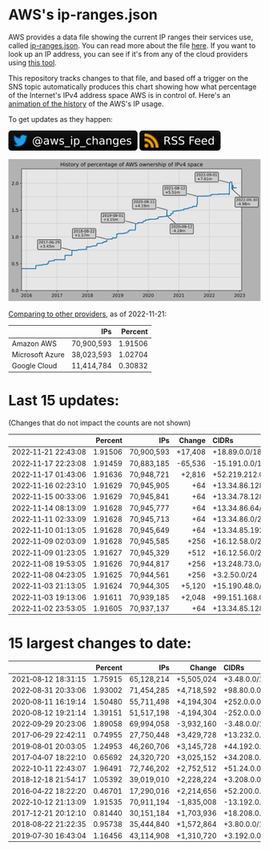 # AWS's ip-ranges.json

AWS provides a data file showing the current IP ranges their
services use, called [ip-ranges.json](https://ip-ranges.amazonaws.com/ip-ranges.json).
You can read more about the file [here](https://docs.aws.amazon.com/general/latest/gr/aws-ip-ranges.html).
If you want to look up an IP address, you can see if it's from any of the cloud providers using [this tool](https://cloud-ips.s3-us-west-2.amazonaws.com/index.html).

This repository tracks changes to that file, and based off a trigger on the SNS topic 
automatically produces this chart showing how what percentage of the Internet's IPv4 
address space AWS is in control of.  Here's an 
[animation of the history](https://youtu.be/Su25yl7eol8) of the AWS's IP usage.

To get updates as they happen:

[![@aws_ip_changes on twitter](images/twitter_badge.svg)](https://twitter.com/aws_ip_changes) [![RSS Icon](images/rss_badge.svg)](https://raw.githubusercontent.com/seligman/aws-ip-ranges/master/rss.xml)

![History of AWS](history_count.svg)

[Comparing to other providers](https://github.com/seligman/cloud_sizes), as of 2022-11-21:

| | IPs | Percent |
| --- | ---: | ---: |
| Amazon AWS | 70,900,593 | 1.91506 |
| Microsoft Azure | 38,023,593 | 1.02704 |
| Google Cloud | 11,414,784 | 0.30832 |


# Last 15 updates:

(Changes that do not impact the counts are not shown)

| | Percent | IPs | Change | CIDRs |
| :--- | ---: | ---: | ---: | :--- |
| 2022&#8209;11&#8209;21&nbsp;22:43:08 | 1.91506 | 70,900,593 | +17,408 | +18.89.0.0/18,&nbsp;+76.223.172.0/22 |
| 2022&#8209;11&#8209;17&nbsp;22:23:08 | 1.91459 | 70,883,185 | -65,536 | -15.191.0.0/16 |
| 2022&#8209;11&#8209;17&nbsp;01:43:06 | 1.91636 | 70,948,721 | +2,816 | +52.219.212.0/22,&nbsp;+16.12.60.0/23,&nbsp;+52.219.216.0/23,&nbsp;... |
| 2022&#8209;11&#8209;16&nbsp;02:23:10 | 1.91629 | 70,945,905 | +64 | +13.34.86.128/26 |
| 2022&#8209;11&#8209;15&nbsp;00:33:06 | 1.91629 | 70,945,841 | +64 | +13.34.78.128/26 |
| 2022&#8209;11&#8209;14&nbsp;08:13:09 | 1.91628 | 70,945,777 | +64 | +13.34.86.64/26 |
| 2022&#8209;11&#8209;11&nbsp;02:33:09 | 1.91628 | 70,945,713 | +64 | +13.34.86.0/26 |
| 2022&#8209;11&#8209;10&nbsp;01:13:05 | 1.91628 | 70,945,649 | +64 | +13.34.85.192/26 |
| 2022&#8209;11&#8209;09&nbsp;02:03:09 | 1.91628 | 70,945,585 | +256 | +16.12.58.0/24 |
| 2022&#8209;11&#8209;09&nbsp;01:23:05 | 1.91627 | 70,945,329 | +512 | +16.12.56.0/23 |
| 2022&#8209;11&#8209;08&nbsp;19:53:05 | 1.91626 | 70,944,817 | +256 | +13.248.73.0/24 |
| 2022&#8209;11&#8209;08&nbsp;04:23:05 | 1.91625 | 70,944,561 | +256 | +3.2.50.0/24 |
| 2022&#8209;11&#8209;03&nbsp;21:13:05 | 1.91624 | 70,944,305 | +5,120 | +15.190.48.0/20,&nbsp;+15.190.8.0/22 |
| 2022&#8209;11&#8209;03&nbsp;19:13:06 | 1.91611 | 70,939,185 | +2,048 | +99.151.168.0/21 |
| 2022&#8209;11&#8209;02&nbsp;23:53:05 | 1.91605 | 70,937,137 | +64 | +13.34.85.128/26 |


# 15 largest changes to date:

| | Percent | IPs | Change | CIDRs |
| :--- | ---: | ---: | ---: | :--- |
| 2021&#8209;08&#8209;12&nbsp;18:31:15 | 1.75915 | 65,128,214 | +5,505,024 | +3.48.0.0/12,&nbsp;+35.96.0.0/12,&nbsp;+3.152.0.0/13,&nbsp;... |
| 2022&#8209;08&#8209;31&nbsp;20:33:06 | 1.93002 | 71,454,285 | +4,718,592 | +98.80.0.0/12,&nbsp;+184.32.0.0/12,&nbsp;+13.184.0.0/13,&nbsp;... |
| 2020&#8209;08&#8209;11&nbsp;16:19:14 | 1.50480 | 55,711,498 | +4,194,304 | +252.0.0.0/10 |
| 2020&#8209;08&#8209;12&nbsp;19:21:14 | 1.39151 | 51,517,198 | -4,194,304 | -252.0.0.0/10 |
| 2022&#8209;09&#8209;29&nbsp;20:23:06 | 1.89058 | 69,994,058 | -3,932,160 | -3.48.0.0/12,&nbsp;-35.96.0.0/12,&nbsp;-3.240.0.0/13,&nbsp;... |
| 2017&#8209;06&#8209;29&nbsp;22:42:11 | 0.74955 | 27,750,448 | +3,429,728 | +13.232.0.0/13,&nbsp;+34.240.0.0/13,&nbsp;+35.168.0.0/13,&nbsp;... |
| 2019&#8209;08&#8209;01&nbsp;20:03:05 | 1.24953 | 46,260,706 | +3,145,728 | +44.192.0.0/10,&nbsp;-3.192.0.0/12 |
| 2017&#8209;04&#8209;07&nbsp;18:22:10 | 0.65692 | 24,320,720 | +3,025,152 | +34.208.0.0/12,&nbsp;+34.224.0.0/12,&nbsp;+13.58.0.0/15,&nbsp;... |
| 2022&#8209;10&#8209;11&nbsp;22:43:07 | 1.96491 | 72,746,202 | +2,752,512 | +51.24.0.0/13,&nbsp;+57.104.0.0/13,&nbsp;+51.20.0.0/14,&nbsp;... |
| 2018&#8209;12&#8209;18&nbsp;21:54:17 | 1.05392 | 39,019,010 | +2,228,224 | +3.208.0.0/12,&nbsp;+3.224.0.0/12,&nbsp;+13.48.0.0/15 |
| 2016&#8209;04&#8209;22&nbsp;18:22:20 | 0.46701 | 17,290,016 | +2,214,656 | +52.200.0.0/13,&nbsp;+52.208.0.0/13,&nbsp;+52.36.0.0/14,&nbsp;... |
| 2022&#8209;10&#8209;12&nbsp;21:13:09 | 1.91535 | 70,911,194 | -1,835,008 | -13.192.0.0/13,&nbsp;-16.28.0.0/14,&nbsp;-40.172.0.0/14,&nbsp;... |
| 2017&#8209;12&#8209;21&nbsp;20:12:10 | 0.81440 | 30,151,184 | +1,703,936 | +18.208.0.0/13,&nbsp;+18.204.0.0/14,&nbsp;+18.224.0.0/14,&nbsp;... |
| 2018&#8209;08&#8209;22&nbsp;21:22:35 | 0.95738 | 35,444,840 | +1,572,864 | +3.80.0.0/12,&nbsp;+3.16.0.0/14,&nbsp;+3.40.0.0/14 |
| 2019&#8209;07&#8209;30&nbsp;16:43:04 | 1.16456 | 43,114,908 | +1,310,720 | +3.192.0.0/12,&nbsp;+15.222.0.0/15,&nbsp;+15.236.0.0/15 |
